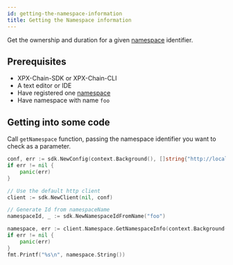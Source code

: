 ```yaml
---
id: getting-the-namespace-information
title: Getting the Namespace information
---
```


Get the ownership and duration for a given [namespace](../../built-in-features/namespace.md) identifier.

## Prerequisites

- XPX-Chain-SDK or XPX-Chain-CLI
- A text editor or IDE
- Have registered one [ namespace ](../../built-in-features/namespace.md)
- Have namespace with name `foo`

## Getting into some code

Call `getNamespace` function, passing the namespace identifier you want to check as a parameter.

<!--DOCUSAURUS_CODE_TABS-->
<!--Golang-->
```go
conf, err := sdk.NewConfig(context.Background(), []string{"http://localhost:3000"})
if err != nil {
    panic(err)
}

// Use the default http client
client := sdk.NewClient(nil, conf)

// Generate Id from namespaceName
namespaceId, _ := sdk.NewNamespaceIdFromName("foo")

namespace, err := client.Namespace.GetNamespaceInfo(context.Background(), namespaceId)
if err != nil {
	panic(err)
}
fmt.Printf("%s\n", namespace.String())
```
<!--END_DOCUSAURUS_CODE_TABS-->
